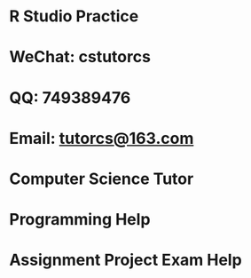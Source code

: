 # R Studio Practice
# WeChat: cstutorcs

# QQ: 749389476

# Email: tutorcs@163.com

# Computer Science Tutor

# Programming Help

# Assignment Project Exam Help

